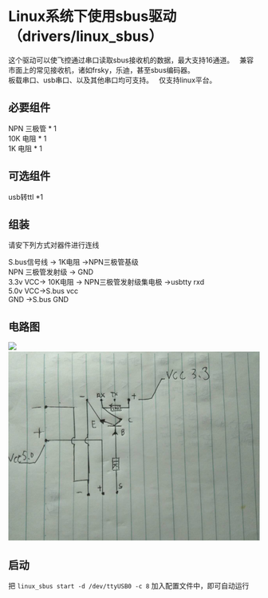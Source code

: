 
# Linux系统下使用sbus驱动（drivers/linux_sbus）
这个驱动可以使飞控通过串口读取sbus接收机的数据，最大支持16通道。  
兼容市面上的常见接收机，诸如frsky，乐迪，甚至sbus编码器。  
板载串口、usb串口、以及其他串口均可支持。  
仅支持linux平台。 

## 必要组件

NPN 三极管 * 1  
10K 电阻 * 1  
1K 电阻 * 1  

## 可选组件
usb转ttl *1  

## 组装
请安下列方式对器件进行连线  

S.bus信号线 -> 1K电阻 ->NPN三极管基级  
NPN 三极管发射级 -> GND  
3.3v  VCC-> 10K电阻 -> NPN三极管发射级集电极 ->usbtty rxd  
5.0v  VCC->S.bus vcc  
GND ->S.bus GND  

## 电路图
![](http://www.playuav.com/uploads/article/20160310/56cf0f65bb1f7437c1618041a30dc308.png)
![](https://github.com/crossa/raspx4-sbus-rc-in/blob/master/sbusToSerial_small.jpg?raw=true)

## 启动
把 `linux_sbus start -d /dev/ttyUSB0 -c 8` 加入配置文件中，即可自动运行

